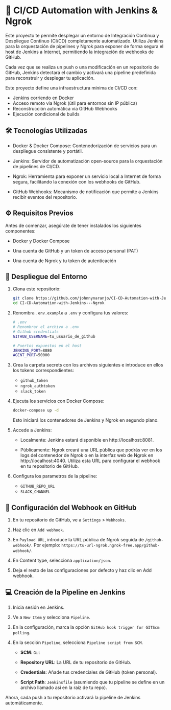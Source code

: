 # 🚀 CI/CD Automation with Jenkins & Ngrok

   Este proyecto te permite desplegar un entorno de Integración Continua y Despliegue Continuo (CI/CD) completamente automatizado. Utiliza Jenkins para la orquestación de pipelines y Ngrok para exponer de forma segura el host de Jenkins a Internet, permitiendo la integración de webhooks de GitHub.

   Cada vez que se realiza un push o una modificación en un repositorio de GitHub, Jenkins detectará el cambio y activará una pipeline predefinida para reconstruir y desplegar tu aplicación.

   Este proyecto define una infraestructura mínima de CI/CD con:

   - Jenkins corriendo en Docker
   - Acceso remoto via Ngrok (útil para entornos sin IP pública)
   - Reconstrucción automática vía GitHub Webhooks
   - Ejecución condicional de builds

## 🛠️ Tecnologías Utilizadas

   - Docker & Docker Compose: Contenedorización de servicios para un despliegue consistente y portátil.

   - Jenkins: Servidor de automatización open-source para la orquestación de pipelines de CI/CD.

   - Ngrok: Herramienta para exponer un servicio local a Internet de forma segura, facilitando la conexión con los webhooks de GitHub.

   - GitHub Webhooks: Mecanismo de notificación que permite a Jenkins recibir eventos del repositorio.

## ⚙️ Requisitos Previos

   Antes de comenzar, asegúrate de tener instalados los siguientes componentes:

   - Docker y Docker Compose

   - Una cuenta de GitHub y un token de acceso personal (PAT)

   - Una cuenta de Ngrok y tu token de autenticación

## 🚀 Despliegue del Entorno

   1. Clona este repositorio:

      ```bash
      git clone https://github.com/johnnynaranjo/CI-CD-Automation-with-Jenkins---Ngrok.git
      cd CI-CD-Automation-with-Jenkins---Ngrok
      ```

   2. Renombra `.env.example` a `.env` y configura tus valores:
   
      ```bash
      # .env
      # Renombrar el archivo a .env
      # Github credentials
      GITHUB_USERNAME=tu_usuario_de_github

      # Puertos expuestos en el host
      JENKINS_PORT=8080
      AGENT_PORT=50000
      ```

   3. Crea la carpeta secrets con los archivos siguientes e introduce en ellos los tokens correspondientes:
      - `github_token`
      - `ngrok_authtoken`
      - `slack_token`  

   4. Ejecuta los servicios con Docker Compose:
      ```bash
      docker-compose up -d
      ```
      Esto iniciará los contenedores de Jenkins y Ngrok en segundo plano.

   5. Accede a Jenkins:

      - Localmente: Jenkins estará disponible en http://localhost:8081.

      - Públicamente: Ngrok creará una URL pública que podrás ver en los logs del contenedor de Ngrok o en la interfaz web de Ngrok en http://localhost:4040. Utiliza esta URL para configurar el webhook en tu repositorio de GitHub.

   6. Configura los parametros de la pipeline:
      - `GITHUB_REPO_URL`
      - `SLACK_CHANNEL`

## 🔗 Configuración del Webhook en GitHub

   1. En tu repositorio de GitHub, ve a `Settings` > `Webhooks`.

   2. Haz clic en ```Add webhook```.

   3. En `Payload URL`, introduce la URL pública de Ngrok seguida de `/github-webhook/`. Por ejemplo: `https://tu-url-ngrok.ngrok-free.app/github-webhook/`.

   4. En Content type, selecciona `application/json`.

   5. Deja el resto de las configuraciones por defecto y haz clic en Add webhook.

## 💻 Creación de la Pipeline en Jenkins

   1. Inicia sesión en Jenkins.

   2. Ve a `New Item` y selecciona `Pipeline`.

   3. En la configuración, marca la opción `GitHub hook trigger for GITScm polling`.

   4. En la sección `Pipeline`, selecciona `Pipeline script from SCM`.

      - **SCM**: `Git`

      - **Repository URL**: La URL de tu repositorio de GitHub.

      - **Credentials**: Añade tus credenciales de GitHub (token personal).

      - **Script Path**: `Jenkinsfile` (asumiendo que tu pipeline se define en un archivo llamado así en la raíz de tu repo).

Ahora, cada push a tu repositorio activará la pipeline de Jenkins automáticamente.